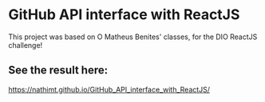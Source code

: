 # GitHub API interface with ReactJS

This project was based on O Matheus Benites' classes, for the DIO ReactJS challenge!

## See the result here:
https://nathimt.github.io/GitHub_API_interface_with_ReactJS/
